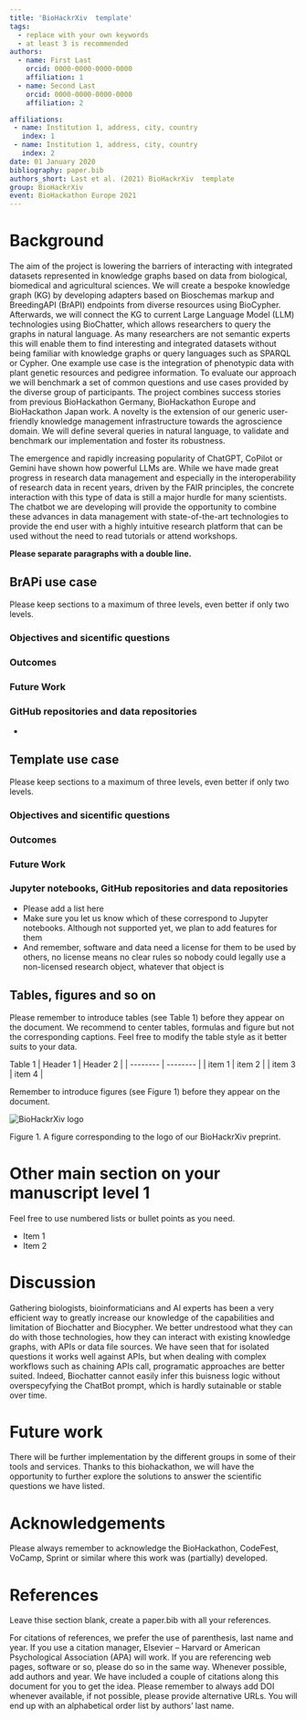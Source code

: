 ```yaml
---
title: 'BioHackrXiv  template'
tags:
  - replace with your own keywords
  - at least 3 is recommended
authors:
  - name: First Last
    orcid: 0000-0000-0000-0000
    affiliation: 1
  - name: Second Last
    orcid: 0000-0000-0000-0000
    affiliation: 2

affiliations:
 - name: Institution 1, address, city, country
   index: 1
 - name: Institution 1, address, city, country
   index: 2
date: 01 January 2020
bibliography: paper.bib
authors_short: Last et al. (2021) BioHackrXiv  template
group: BioHackrXiv
event: BioHackathon Europe 2021
---
```


# Background

The aim of the project is lowering the barriers of interacting with integrated datasets represented in knowledge graphs based on data from biological, biomedical and agricultural sciences. We will create a bespoke knowledge graph (KG) by developing adapters based on Bioschemas markup and BreedingAPI (BrAPI) endpoints from diverse resources using BioCypher. Afterwards, we will connect the KG to current Large Language Model (LLM) technologies using BioChatter, which allows researchers to query the graphs in natural language. As many researchers are not semantic experts this will enable them to find interesting and integrated datasets without being familiar with knowledge graphs or query languages such as SPARQL or Cypher. One example use case is the integration of phenotypic data with plant genetic resources and pedigree information. To evaluate our approach we will benchmark a set of common questions and use cases provided by the diverse group of participants.  The project combines success stories from previous BioHackathon Germany, BioHackathon Europe and BioHackathon Japan work. A novelty is the extension of our generic user-friendly knowledge management infrastructure towards the agroscience domain. We will define several queries in natural language, to validate and benchmark our implementation and foster its robustness.

The emergence and rapidly increasing popularity of ChatGPT, CoPilot or Gemini have shown how powerful LLMs are. While we have made great progress in research data management and especially in the interoperability of research data in recent years, driven by the FAIR principles, the concrete interaction with this type of data is still a major hurdle for many scientists. The chatbot we are developing will provide the opportunity to combine these advances in data management with state-of-the-art technologies to provide the end user with a highly intuitive research platform that can be used without the need to read tutorials or attend workshops.


**Please separate paragraphs with a double line.**

## BrAPi use case

Please keep sections to a maximum of three levels, even better if only two levels.

### Objectives and sicentific questions

### Outcomes

### Future Work

### GitHub repositories and data repositories

* 

## Template use case

Please keep sections to a maximum of three levels, even better if only two levels.

### Objectives and sicentific questions

### Outcomes

### Future Work

### Jupyter notebooks, GitHub repositories and data repositories

* Please add a list here
* Make sure you let us know which of these correspond to Jupyter notebooks. Although not supported yet, we plan to add features for them
* And remember, software and data need a license for them to be used by others, no license means no clear rules so nobody could legally use a non-licensed research object, whatever that object is

## Tables, figures and so on

Please remember to introduce tables (see Table 1) before they appear on the document. We recommend to center tables, formulas and figure but not the corresponding captions. Feel free to modify the table style as it better suits to your data.

Table 1
| Header 1 | Header 2 |
| -------- | -------- |
| item 1 | item 2 |
| item 3 | item 4 |

Remember to introduce figures (see Figure 1) before they appear on the document. 

![BioHackrXiv logo](./biohackrxiv.png)
 
Figure 1. A figure corresponding to the logo of our BioHackrXiv preprint.

# Other main section on your manuscript level 1

Feel free to use numbered lists or bullet points as you need.
* Item 1
* Item 2

# Discussion

Gathering biologists, bioinformaticians and AI experts has been a very efficient way to greatly increase our knowledge of the capabilities and limitation of Biochatter and Biocypher. We better undrestood what they can do with those technologies, how they can interact with existing knowledge graphs, with APIs or data file sources. We have seen that for isolated questions it works well against APIs, but when dealing with complex workflows such as chaining APIs call, programatic approaches are better suited. Indeed, Biochatter cannot easily infer this buisness logic without overspecyfying the ChatBot prompt, which is hardly sutainable or stable over time.

# Future work

There will be further implementation by the different groups in some of their tools and services. Thanks to this biohackathon, we will have the opportunity to further explore the solutions to answer the scientific questions we have listed.



# Acknowledgements
Please always remember to acknowledge the BioHackathon, CodeFest, VoCamp, Sprint or similar where this work was (partially) developed.

# References

Leave thise section blank, create a paper.bib with all your references.


For citations of references, we prefer the use of parenthesis, last name and year. If you use a citation manager, Elsevier – Harvard or American Psychological Association (APA) will work. If you are referencing web pages, software or so, please do so in the same way. Whenever possible, add authors and year. We have included a couple of citations along this document for you to get the idea. Please remember to always add DOI whenever available, if not possible, please provide alternative URLs. You will end up with an alphabetical order list by authors’ last name.
